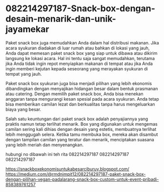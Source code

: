 # 082214297187-Snack-box-dengan-desain-menarik-dan-unik-jayamekar
Paket snack box juga memudahkan Anda dalam hal distribusi makanan. Jika acara syukuran diadakan di luar rumah atau bahkan di lokasi yang jauh, Anda dapat memesan paket snack box yang siap untuk dibawa atau dikirim langsung ke lokasi acara. Hal ini tentu saja sangat memudahkan, terutama jika Anda tidak ingin repot menyiapkan makanan di tempat atau jika Anda ingin memberi kejutan kepada seseorang yang merayakan syukuran di tempat yang jauh.

Paket snack box syukuran juga bisa menjadi pilihan yang lebih ekonomis dibandingkan dengan menyajikan hidangan besar dalam bentuk prasmanan atau catering. Dengan memilih paket snack box, Anda bisa menekan anggaran tanpa mengurangi kesan spesial pada acara syukuran. Anda tetap bisa memberikan camilan lezat dan berkualitas tanpa harus mengeluarkan biaya yang besar.

Salah satu keuntungan dari paket snack box adalah penyajiannya yang praktis namun tetap terlihat menarik. Box yang digunakan untuk mengemas camilan sering kali dihias dengan desain yang estetis, membuatnya terlihat lebih menggugah selera. Ketika tamu membuka box, mereka akan disambut dengan tampilan camilan yang teratur dan menarik, menciptakan suasana yang lebih meriah dan menyenangkan.

hubungi no dibawah ini 
teh rita
082214297187
082214297187
082214297187

https://snackboxekonomisuntukabesarciburuy.blogspot.com/
 https://medium.com/@rmdnimpit12/082214297187-paket-snack-box-dengan-pilihan-vegan-padalarang-snack-box-custom-untuk-event-pribadi-858389761257
